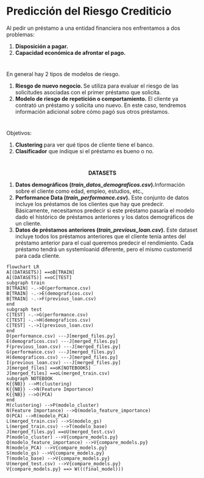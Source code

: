 # Predicción del Riesgo Crediticio

Al pedir un préstamo a una entidad financiera nos enfrentamos a dos problemas:
1. <strong>Disposición a pagar.</strong>
2. <strong>Capacidad económica de afrontar el pago.</strong>
#
En general hay 2 tipos de modelos de riesgo.
1. <strong>Riesgo de nuevo negocio. </strong>Se utiliza para evaluar el riesgo de las solicitudes asociadas con el primer préstamo que solicita.
2. <strong>Modelo de riesgo de repetición o comportamiento.</strong> El cliente ya contrató un préstamo y solicita uno nuevo. En este caso, tendremos información adicional sobre cómo pagó sus otros préstamos.
#
Objetivos:
1. <strong>Clustering </strong> para ver qué tipos de cliente tiene el banco.
2. <strong>Clasificador</strong> que indique si el préstamo es bueno o no.
#
<p align =center><strong>DATASETS</p></strong>

1. <strong>Datos demográficos (*train_datos_demograficos.csv*).</strong>Información sobre el cliente como edad, empleo, estudios, etc.,
2. <strong>Performance Data (*train_performance.csv*).</strong> Este conjunto de datos incluye los préstamos de los clientes que hay que predecir. Básicamente, necesitamos predecir si este préstamo pasaría el modelo dado el histórico de préstamos anteriores y los datos demográficos de un cliente.
3. <strong>Datos de préstamos anteriores (*train_previous_loan.csv*).</strong> Este dataset incluye todos los préstamos anteriores que el cliente tenía antes del préstamo anterior para el cual queremos predecir el rendimiento. Cada préstamo tendrá un systemloanid diferente, pero el mismo customerid para cada cliente.

```mermaid
flowchart LR
A[(DATASETS)] ==oB[TRAIN]
A[(DATASETS)] ==oC[TEST]
subgraph train
B[TRAIN] -.->D(performance.csv)
B[TRAIN] -.->E(demograficos.csv)
B[TRAIN] -.->F(previous_loan.csv)
end
subgraph test
C[TEST] -.->G(performance.csv)
C[TEST] -.->H(demograficos.csv)
C[TEST] -.->I(previous_loan.csv)
end
D(performance.csv) ---J[merged_files.py]
E(demograficos.csv) ---J[merged_files.py]
F(previous_loan.csv) ---J[merged_files.py]
G(performance.csv) ---J[merged_files.py]
H(demograficos.csv) ---J[merged_files.py]
I(previous_loan.csv) ---J[merged_files.py]
J[merged_files] ==oK[NOTEBOOKS]
J[merged_files] ==oL(merged_train.csv)
subgraph NOTEBOOK
K{{NB}} -->M(clustering)
K{{NB}} -->N(Feature Importance)
K{{NB}} -->O(PCA)
end
M(clustering) -->P(modelo_cluster)
N(Feature Importance) -->Q(modelo_feature_importance)
O(PCA) -->R(modelo_PCA)
L(merged_train.csv) -->S(modelo_gs)
L(merged_train.csv) -->T(modelo_base)
J[merged_files.py] ==oU(merged_test.csv)
P(modelo_cluster) -->V{compare_models.py}
Q(modelo_feature_importance) -->V{compare_models.py}
R(modelo_PCA) -->V{compare_models.py}
S(modelo_gs) -->V{compare_models.py}
T(modelo_base) -->V{compare_models.py}
U(merged_test.csv) -->V{compare_models.py}
V{compare_models.py} ==> W(((final_model)))
```
